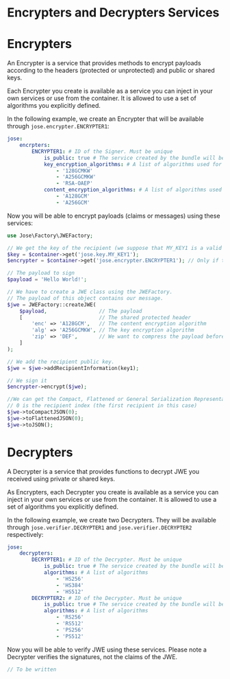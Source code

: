 Encrypters and Decrypters Services
==================================

# Encrypters

An Encrypter is a service that provides methods to encrypt payloads according to the headers (protected or unprotected) and public or shared keys.

Each Encrypter you create is available as a service you can inject in your own services or use from the container. It is allowed to use a set of algorithms you explicitly defined.

In the following example, we create an Encrypter that will be available through `jose.encrypter.ENCRYPTER1`:

```yml
jose:
    encrpters:
        ENCRYPTER1: # ID of the Signer. Must be unique
            is_public: true # The service created by the bundle will be public (default)
            key_encryption_algorithms: # A list of algorithms used for the encryption of the key
                - '128GCMKW'
                - 'A256GCMKW'
                - 'RSA-OAEP'
            content_encryption_algorithms: # A list of algorithms used for the encryption of the content
                - 'A128GCM'
                - 'A256GCM'
```

Now you will be able to encrypt payloads (claims or messages) using these services:

```php
use Jose\Factory\JWEFactory;

// We get the key of the recipient (we suppose that MY_KEY1 is a valid key)
$key = $container->get('jose.key.MY_KEY1');
$encrypter = $container->get('jose.encrypter.ENCRYPTER1'); // Only if the service is public

// The payload to sign
$payload = 'Hello World!';

// We have to create a JWE class using the JWEFactory.
// The payload of this object contains our message.
$jwe = JWEFactory::createJWE(
    $payload,                 // The payload
    [                         // The shared protected header
        'enc' => 'A128GCM',   // The content encryption algorithm
        'alg' => 'A256GCMKW', // The key encryption algorithm
        'zip' => 'DEF',       // We want to compress the payload before encryption (not mandatory, but useful for a large payload
    ]
);

// We add the recipient public key.
$jwe = $jwe->addRecipientInformation(key1);

// We sign it
$encrypter->encrypt($jwe);

//We can get the Compact, Flattened or General Serialization Representation of that JWE
// 0 is the recipient index (the first recipient in this case)
$jwe->toCompactJSON(0);
$jwe->toFlattenedJSON(0);
$jwe->toJSON();
```

# Decrypters

A Decrypter is a service that provides functions to decrypt JWE you received using private or shared keys.

As Encrypters, each Decrypter you create is available as a service you can inject in your own services or use from the container. It is allowed to use a set of algorithms you explicitly defined.

In the following example, we create two Decrypters. They will be available through `jose.verifier.DECRYPTER1` and `jose.verifier.DECRYPTER2` respectively:

```yml
jose:
    decrypters:
        DECRYPTER1: # ID of the Decrypter. Must be unique
            is_public: true # The service created by the bundle will be public (default)
            algorithms: # A list of algorithms
                - 'HS256'
                - 'HS384'
                - 'HS512'
        DECRYPTER2: # ID of the Decrypter. Must be unique
            is_public: true # The service created by the bundle will be public (default)
            algorithms: # A list of algorithms
                - 'RS256'
                - 'RS512'
                - 'PS256'
                - 'PS512'
```

Now you will be able to verify JWE using these services. Please note a Decrypter verifies the signatures, not the claims of the JWE.

```php
// To be written
```
